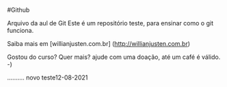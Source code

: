 #Github

Arquivo da aul de Git
Este é um repositório teste, para ensinar como o git funciona.

Saiba mais em [willianjusten.com.br] (http://willianjusten.com.br)

Gostou do curso? Quer mais? ajude com uma doação, até um café é válido.  -)

..........
novo teste12-08-2021
